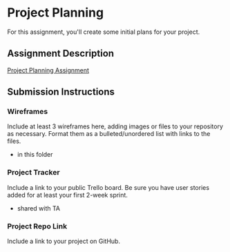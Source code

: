 # Project Planning
For this assignment, you'll create some initial plans for your project.

## Assignment Description
[Project Planning Assignment](https://education.launchcode.org/liftoff/modules/assignments/project-planning)

## Submission Instructions

### Wireframes

Include at least 3 wireframes here, adding images or files to your repository as necessary. Format them as a bulleted/unordered list with links to the files.

- in this folder

### Project Tracker

Include a link to your public Trello board. Be sure you have user stories added for at least your first 2-week sprint.

- shared with TA

### Project Repo Link

Include a link to your project on GitHub.
